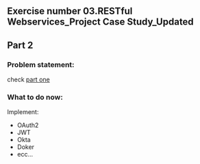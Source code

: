 ## Exercise number 03.RESTful Webservices_Project Case Study_Updated
## Part 2

### Problem statement: 
check [part one](https://github.com/mancio/301JavaMicro) 

### What to do now:
Implement:
* OAuth2
* JWT
* Okta
* Doker
* ecc...

